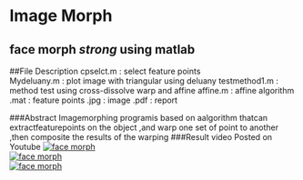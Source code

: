Image Morph
==================================================================
face morph           _strong_ using matlab
-------------------------------------------------------------------

##File Description
cpselct.m : select feature points<br>
Mydeluany.m : plot image with triangular using deluany
testmethod1.m : method test using cross-dissolve warp and affine
affine.m : affine algorithm 
.mat : feature points
.jpg : image 
.pdf : report

###Abstract 
Imagemorphing programis based on aalgorithm thatcan extractfeaturepoints on the object ,and warp one set of point to another ,then composite the results of the warping
###Result video Posted on Youtube
[![face morph](https://img.youtube.com/vi/Ole9irDem5k/0.jpg)](https://www.youtube.com/watch?v=Ole9irDem5k)<br>
[![face morph](https://img.youtube.com/vi/YOUTUBE_VIDEO_ID_HERE/0.jpg)](https://www.youtube.com/watch?v=YOUTUBE_VIDEO_ID_HERE)<br>
[![face morph](https://img.youtube.com/vi/YOUTUBE_VIDEO_ID_HERE/0.jpg)](https://www.youtube.com/watch?v=YOUTUBE_VIDEO_ID_HERE)<br>
